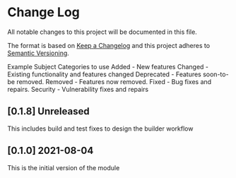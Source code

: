 # Change Log

All notable changes to this project will be documented in this file.

The format is based on [Keep a Changelog](http://keepachangelog.com/)
and this project adheres to [Semantic Versioning](http://semver.org/).

Example Subject Categories to use
Added      - New features
Changed    - Existing functionality and features changed
Deprecated - Features soon-to-be removed.
Removed    - Features now removed.
Fixed      - Bug fixes and repairs.
Security   - Vulnerability fixes and repairs

## [0.1.8] Unreleased

This includes build and test fixes to design the builder workflow

## [0.1.0] 2021-08-04

This is the initial version of the module
